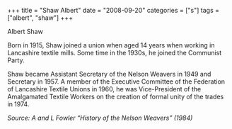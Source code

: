 +++
title = "Shaw Albert"
date = "2008-09-20"
categories = ["s"]
tags = ["albert", "shaw"]
+++

Albert Shaw

Born in 1915, Shaw joined a union when aged 14 years when working in Lancashire textile mills. Some time in the 1930s, he joined the Communist Party.

Shaw became Assistant Secretary of the Nelson Weavers in 1949 and Secretary in 1957. A member of the Executive Committee of the Federation of Lancashire Textile Unions in 1960, he was Vice-President of the Amalgamated Textile Workers on the creation of formal unity of the trades in 1974.

_Source: A and L Fowler “History of the Nelson Weavers” (1984)_
